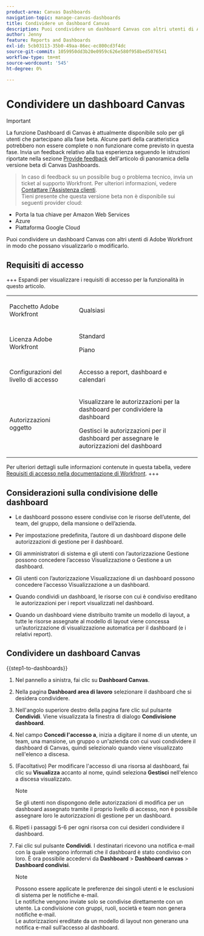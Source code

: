 ```yaml
---
product-area: Canvas Dashboards
navigation-topic: manage-canvas-dashboards
title: Condividere un dashboard Canvas
description: Puoi condividere un dashboard Canvas con altri utenti di Adobe Workfront in modo che possano visualizzarlo o modificarlo.
author: Jenny
feature: Reports and Dashboards
exl-id: 5cb03113-35b0-49aa-86ec-ec800cd3f4dc
source-git-commit: 1059950dd3b20e0959c626e580f958bed5076541
workflow-type: tm+mt
source-wordcount: '545'
ht-degree: 0%

---
```


# Condividere un dashboard Canvas

>[!IMPORTANT]
>
>La funzione Dashboard di Canvas è attualmente disponibile solo per gli utenti che partecipano alla fase beta. Alcune parti della caratteristica potrebbero non essere complete o non funzionare come previsto in questa fase. Invia un feedback relativo alla tua esperienza seguendo le istruzioni riportate nella sezione [Provide feedback](/help/quicksilver/product-announcements/betas/canvas-dashboards-beta/canvas-dashboards-beta-information.md#provide-feedback) dell&#39;articolo di panoramica della versione beta di Canvas Dashboards.<br>
>>In caso di feedback su un possibile bug o problema tecnico, invia un ticket al supporto Workfront. Per ulteriori informazioni, vedere [Contattare l&#39;Assistenza clienti](/help/quicksilver/workfront-basics/tips-tricks-and-troubleshooting/contact-customer-support.md).<br>
>>Tieni presente che questa versione beta non è disponibile sui seguenti provider cloud:
>
>* Porta la tua chiave per Amazon Web Services
>* Azure
>* Piattaforma Google Cloud

Puoi condividere un dashboard Canvas con altri utenti di Adobe Workfront in modo che possano visualizzarlo o modificarlo.

## Requisiti di accesso

+++ Espandi per visualizzare i requisiti di accesso per la funzionalità in questo articolo.
<table style="table-layout:auto"> 
<col> 
</col> 
<col> 
</col> 
<tbody> 
<tr> 
   <td role="rowheader"><p>Pacchetto Adobe Workfront</p></td> 
   <td> 
<p>Qualsiasi </p> 
   </td> 
<tr> 
 <tr> 
   <td role="rowheader"><p>Licenza Adobe Workfront</p></td> 
   <td> 
<p>Standard </p> 
<p>Piano</p> 
   </td> 
   </tr> 
  </tr> 
  <tr> 
   <td role="rowheader"><p>Configurazioni del livello di accesso</p></td> 
   <td><p>Accesso a report, dashboard e calendari</p>
  </td> 
  </tr>  
    </tr>  
        <tr> 
   <td role="rowheader"><p>Autorizzazioni oggetto</p></td> 
   <td><p>Visualizzare le autorizzazioni per la dashboard per condividere la dashboard</p>
   <p>Gestisci le autorizzazioni per il dashboard per assegnare le autorizzazioni del dashboard</p>
  </td> 
  </tr>
</tbody> 
</table>

Per ulteriori dettagli sulle informazioni contenute in questa tabella, vedere [Requisiti di accesso nella documentazione di Workfront](/help/quicksilver/administration-and-setup/add-users/access-levels-and-object-permissions/access-level-requirements-in-documentation.md).
+++

## Considerazioni sulla condivisione delle dashboard

* Le dashboard possono essere condivise con le risorse dell’utente, del team, del gruppo, della mansione o dell’azienda.

* Per impostazione predefinita, l’autore di un dashboard dispone delle autorizzazioni di gestione per il dashboard.

* Gli amministratori di sistema e gli utenti con l’autorizzazione Gestione possono concedere l’accesso Visualizzazione o Gestione a un dashboard.

* Gli utenti con l’autorizzazione Visualizzazione di un dashboard possono concedere l’accesso Visualizzazione a un dashboard.

* Quando condividi un dashboard, le risorse con cui è condiviso ereditano le autorizzazioni per i report visualizzati nel dashboard.

* Quando un dashboard viene distribuito tramite un modello di layout, a tutte le risorse assegnate al modello di layout viene concessa un’autorizzazione di visualizzazione automatica per il dashboard (e i relativi report).


## Condividere un dashboard Canvas


{{step1-to-dashboards}}

1. Nel pannello a sinistra, fai clic su **Dashboard Canvas**.

1. Nella pagina **Dashboard area di lavoro** selezionare il dashboard che si desidera condividere.

1. Nell&#39;angolo superiore destro della pagina fare clic sul pulsante **Condividi**. Viene visualizzata la finestra di dialogo **Condivisione dashboard**.

1. Nel campo **Concedi l&#39;accesso a**, inizia a digitare il nome di un utente, un team, una mansione, un gruppo o un&#39;azienda con cui vuoi condividere il dashboard di Canvas, quindi selezionalo quando viene visualizzato nell&#39;elenco a discesa.

1. (Facoltativo) Per modificare l&#39;accesso di una risorsa al dashboard, fai clic su **Visualizza** accanto al nome, quindi seleziona **Gestisci** nell&#39;elenco a discesa visualizzato.

   >[!NOTE]
   >
   > Se gli utenti non dispongono delle autorizzazioni di modifica per un dashboard assegnato tramite il proprio livello di accesso, non è possibile assegnare loro le autorizzazioni di gestione per un dashboard.

1. Ripeti i passaggi 5-6 per ogni risorsa con cui desideri condividere il dashboard.

1. Fai clic sul pulsante **Condividi**. I destinatari ricevono una notifica e-mail con la quale vengono informati che il dashboard è stato condiviso con loro. È ora possibile accedervi da **Dashboard** > **Dashboard canvas** > **Dashboard condivisi**.

   >[!NOTE]
   >
   > Possono essere applicate le preferenze dei singoli utenti e le esclusioni di sistema per le notifiche e-mail. <br>
   > Le notifiche vengono inviate solo se condivise direttamente con un utente. La condivisione con gruppi, ruoli, società e team non genera notifiche e-mail.<br>
   > Le autorizzazioni ereditate da un modello di layout non generano una notifica e-mail sull’accesso al dashboard.
